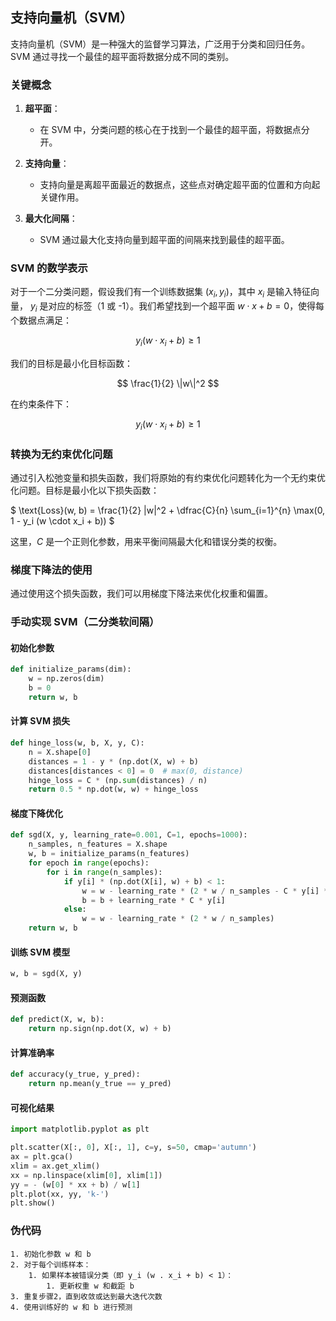 ## 支持向量机（SVM）

支持向量机（SVM）是一种强大的监督学习算法，广泛用于分类和回归任务。SVM 通过寻找一个最佳的超平面将数据分成不同的类别。

### 关键概念

1. **超平面**：
   - 在 SVM 中，分类问题的核心在于找到一个最佳的超平面，将数据点分开。

2. **支持向量**：
   - 支持向量是离超平面最近的数据点，这些点对确定超平面的位置和方向起关键作用。

3. **最大化间隔**：
   - SVM 通过最大化支持向量到超平面的间隔来找到最佳的超平面。

### SVM 的数学表示

对于一个二分类问题，假设我们有一个训练数据集 $(x_i, y_i)$，其中 $x_i$ 是输入特征向量， $y_i$ 是对应的标签（1 或 -1）。我们希望找到一个超平面 $w \cdot x + b = 0$，使得每个数据点满足：

$$ y_i (w \cdot x_i + b) \geq 1 $$

我们的目标是最小化目标函数：

$$ \frac{1}{2} \|w\|^2 $$

在约束条件下：

$$ y_i (w \cdot x_i + b) \geq 1 $$

### 转换为无约束优化问题

通过引入松弛变量和损失函数，我们将原始的有约束优化问题转化为一个无约束优化问题。目标是最小化以下损失函数：

$ \text{Loss}(w, b) = \frac{1}{2} \|w\|^2 + \dfrac{C}{n} \sum_{i=1}^{n} \max(0, 1 - y_i (w \cdot x_i + b)) $

这里，$C$ 是一个正则化参数，用来平衡间隔最大化和错误分类的权衡。

### 梯度下降法的使用

通过使用这个损失函数，我们可以用梯度下降法来优化权重和偏置。

### 手动实现 SVM（二分类软间隔）

#### 初始化参数

```python
def initialize_params(dim):
    w = np.zeros(dim)
    b = 0
    return w, b
```

#### 计算 SVM 损失

```python
def hinge_loss(w, b, X, y, C):
    n = X.shape[0]
    distances = 1 - y * (np.dot(X, w) + b)
    distances[distances < 0] = 0  # max(0, distance)
    hinge_loss = C * (np.sum(distances) / n)
    return 0.5 * np.dot(w, w) + hinge_loss
```

#### 梯度下降优化

```python
def sgd(X, y, learning_rate=0.001, C=1, epochs=1000):
    n_samples, n_features = X.shape
    w, b = initialize_params(n_features)
    for epoch in range(epochs):
        for i in range(n_samples):
            if y[i] * (np.dot(X[i], w) + b) < 1:
                w = w - learning_rate * (2 * w / n_samples - C * y[i] * X[i])
                b = b + learning_rate * C * y[i]
            else:
                w = w - learning_rate * (2 * w / n_samples)
    return w, b
```

#### 训练 SVM 模型

```python
w, b = sgd(X, y)
```

#### 预测函数

```python
def predict(X, w, b):
    return np.sign(np.dot(X, w) + b)
```

#### 计算准确率

```python
def accuracy(y_true, y_pred):
    return np.mean(y_true == y_pred)
```

#### 可视化结果

```python
import matplotlib.pyplot as plt

plt.scatter(X[:, 0], X[:, 1], c=y, s=50, cmap='autumn')
ax = plt.gca()
xlim = ax.get_xlim()
xx = np.linspace(xlim[0], xlim[1])
yy = - (w[0] * xx + b) / w[1]
plt.plot(xx, yy, 'k-')
plt.show()
```

### 伪代码

```shell
1. 初始化参数 w 和 b
2. 对于每个训练样本：
    1. 如果样本被错误分类（即 y_i (w . x_i + b) < 1）：
        1. 更新权重 w 和截距 b
3. 重复步骤2，直到收敛或达到最大迭代次数
4. 使用训练好的 w 和 b 进行预测
```
